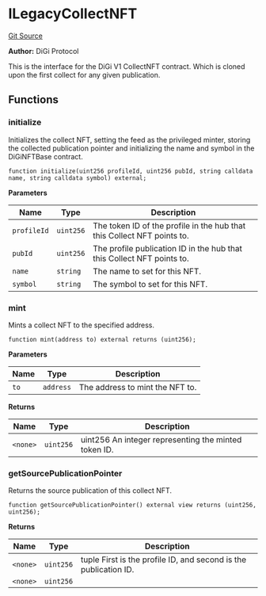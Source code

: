 # ILegacyCollectNFT
[Git Source](https://github.com/digiv3rse/protocol-contracts/blob/0d518167a484d4368bad0990424be098fe779fa4/contracts/interfaces/ILegacyCollectNFT.sol)

**Author:**
DiGi Protocol

This is the interface for the DiGi V1 CollectNFT contract. Which is cloned upon the first collect for any
given publication.


## Functions
### initialize

Initializes the collect NFT, setting the feed as the privileged minter, storing the collected publication
pointer and initializing the name and symbol in the DiGiNFTBase contract.


```solidity
function initialize(uint256 profileId, uint256 pubId, string calldata name, string calldata symbol) external;
```
**Parameters**

|Name|Type|Description|
|----|----|-----------|
|`profileId`|`uint256`|The token ID of the profile in the hub that this Collect NFT points to.|
|`pubId`|`uint256`|The profile publication ID in the hub that this Collect NFT points to.|
|`name`|`string`|The name to set for this NFT.|
|`symbol`|`string`|The symbol to set for this NFT.|


### mint

Mints a collect NFT to the specified address.


```solidity
function mint(address to) external returns (uint256);
```
**Parameters**

|Name|Type|Description|
|----|----|-----------|
|`to`|`address`|The address to mint the NFT to.|

**Returns**

|Name|Type|Description|
|----|----|-----------|
|`<none>`|`uint256`|uint256 An integer representing the minted token ID.|


### getSourcePublicationPointer

Returns the source publication of this collect NFT.


```solidity
function getSourcePublicationPointer() external view returns (uint256, uint256);
```
**Returns**

|Name|Type|Description|
|----|----|-----------|
|`<none>`|`uint256`|tuple First is the profile ID, and second is the publication ID.|
|`<none>`|`uint256`||


